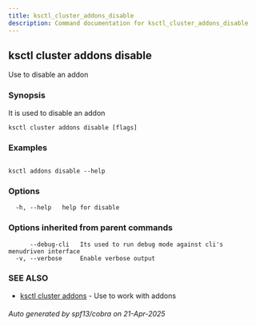 ```yaml
---
title: ksctl_cluster_addons_disable
description: Command documentation for ksctl_cluster_addons_disable
---
```


## ksctl cluster addons disable

Use to disable an addon

### Synopsis

It is used to disable an addon

```
ksctl cluster addons disable [flags]
```

### Examples

```

ksctl addons disable --help

```

### Options

```
  -h, --help   help for disable
```

### Options inherited from parent commands

```
      --debug-cli   Its used to run debug mode against cli's menudriven interface
  -v, --verbose     Enable verbose output
```

### SEE ALSO

* [ksctl cluster addons](ksctl_cluster_addons.md)	 - Use to work with addons

###### Auto generated by spf13/cobra on 21-Apr-2025
